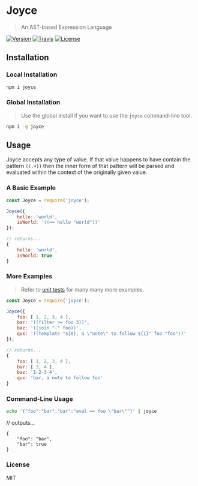 # Joyce

> An AST-based Expression Language

[![Version](https://img.shields.io/npm/v/joyce.svg)]() [![Travis](https://img.shields.io/travis/machellerogden/joyce.svg)]() [![License](https://img.shields.io/npm/l/joyce.svg)]()

## Installation

### Local Installation

```sh
npm i joyce
```

### Global Installation

> Use the global install if you want to use the `joyce` command-line tool.

```sh
npm i -g joyce
```

## Usage

Joyce accepts any type of value. If that value happens to have contain the pattern `((.+))` then the inner form of that pattern will be parsed and evaluated within the context of the originally given value.

### A Basic Example

```js
const Joyce = require('joyce');

Joyce({
    hello: 'world',
    isWorld: '((== hello "world"))'
});

// returns...
{
    hello: 'world',
    isWorld: true
}
```

### More Examples

> Refer to [unit tests](test/index.spec.js) for many many more examples.

```js
const Joyce = require('joyce');

Joyce({
    foo: [ 1, 2, 3, 4 ],
    bar: '((filter >= foo 3))',
    baz: '((join "-" foo))',
    qux: '((template "${0}, a \"note\" to follow ${1}" foo "foo"))'
});

// returns...
{
    foo: [ 1, 2, 3, 4 ],
    bar: [ 3, 4 ],
    baz: '1-2-3-4',
    qux: 'bar, a note to follow foo'
}
```

### Command-Line Usage

```sh
echo '{"foo":"bar","bar":"eval == foo \"bar\""}' | joyce
```

// outputs...
```
{
    "foo": "bar",
    "bar": true
}
```

### License

MIT
